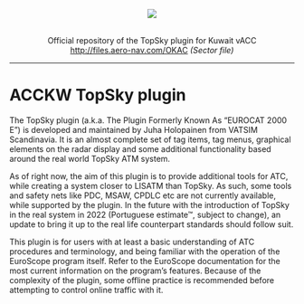 <p align="center"><img src="https://i.imgur.com/5a4eBmU.png" width="auto"></p>

<p align="center"><br>Official repository of the TopSky plugin for Kuwait vACC<br>
<a href="http://files.aero-nav.com/OKAC" target="_blank">http://files.aero-nav.com/OKAC</a> <i>(Sector file)</i><br>
</p>

---



# ACCKW TopSky plugin

The TopSky plugin (a.k.a. The Plugin Formerly Known As “EUROCAT 2000 E”) is developed and maintained by Juha Holopainen from VATSIM Scandinavia. It is an almost complete set of tag items, tag menus, graphical elements on the radar display and some additional functionality based around the real world TopSky ATM system. 

As of right now, the aim of this plugin is to provide additional tools for ATC, while creating a system closer to LISATM than TopSky. As such, some tools and safety nets like PDC, MSAW, CPDLC etc are not currently available, while supported by the plugin.
In the future with the introduction of TopSky in the real system in 2022 (Portuguese estimate™, subject to change), an update to bring it up to the real life counterpart standards should follow suit.

This plugin is for users with at least a basic understanding of ATC procedures and terminology, and being familiar with the operation of the EuroScope program itself. Refer to the EuroScope documentation for the most current information on the program’s features. Because of the complexity of the plugin, some offline practice is recommended before attempting to control online traffic with it.
